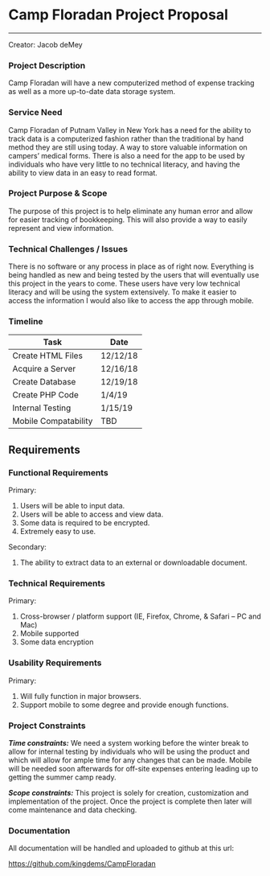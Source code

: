 # Camp Floradan Project Proposal
________________________________________
Creator: Jacob deMey

### Project Description
Camp Floradan will have a new computerized method of expense tracking as well as a more up-to-date data storage system.

### Service Need

Camp Floradan of Putnam Valley in New York has a need for the ability to track data is a computerized fashion rather than the traditional by hand method they are still using today. A way to store valuable information on campers’ medical forms. There is also a need for the app to be used by individuals who have very little to no technical literacy, and having the ability to view data in an easy to read format.

### Project Purpose & Scope

The purpose of this project is to help eliminate any human error and allow for easier tracking of bookkeeping. This will also provide a way to easily represent and view information.

### Technical Challenges / Issues

There is no software or any process in place as of right now. Everything is being handled as new and being tested by the users that will eventually use this project in the years to come. These users have very low technical literacy and will be using the system extensively. To make it easier to access the information I would also like to access the app through mobile.

### Timeline
 
|Task   |Date   |
|---|---|
|  Create HTML Files | 12/12/18   |
| Acquire a Server  | 12/16/18  |
| Create Database  |  12/19/18 |
| Create PHP Code  |  1/4/19 |
|  Internal Testing | 1/15/19  |
|Mobile Compatability | TBD |

## Requirements
### Functional Requirements
 
Primary:
 
1. Users will be able to input data.
2. Users will be able to access and view data.
3. Some data is required to be encrypted.
4. Extremely easy to use.
 
Secondary:
 
1. The ability to extract data to an external or downloadable document.
 
### Technical Requirements
 
Primary:
 
1. Cross-browser / platform support (IE, Firefox, Chrome, & Safari – PC and Mac)
2. Mobile supported
3. Some data encryption
 
### Usability Requirements
        	
Primary:
 
1. Will fully function in major browsers.
2. Support mobile to some degree and provide enough functions.
 
### Project Constraints
 
**_Time constraints:_** We need a system working before the winter break to allow for internal testing by individuals who will be using the product and which will allow for ample time for any changes that can be made. Mobile will be needed soon afterwards for off-site expenses entering leading up to getting the summer camp ready.

**_Scope constraints:_** This project is solely for creation, customization and implementation of the project. Once the project is complete then later will come maintenance and data checking.

### Documentation

All documentation will be handled and uploaded to github at this url:
 
https://github.com/kingdems/CampFloradan
 
 
        	
 
 
 
 
 


